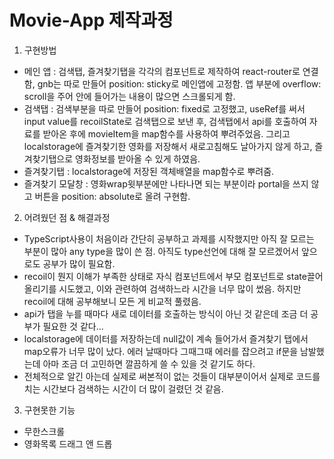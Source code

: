 # Movie-App 제작과정

1. 구현방법
- 메인 앱 : 검색탭, 즐겨찾기탭을 각각의 컴포넌트로 제작하여 react-router로 연결함, gnb는 따로 만들어 position: sticky로 메인앱에 고정함. 앱 부분에 overflow: scroll을 주어 안에 들어가는 내용이 많으면 스크롤되게 함.
- 검색탭 : 검색부분을 따로 만들어 position: fixed로 고정했고, useRef를 써서 input value를 recoilState로 검색탭으로 보낸 후, 검색탭에서 api를 호출하여 자료를 받아온 후에 movieItem을 map함수를 사용하여 뿌려주었음. 그리고 localstorage에 즐겨찾기한 영화를 저장해서 새로고침해도 날아가지 않게 하고, 즐겨찾기탭으로 영화정보를 받아올 수 있게 하였음.
- 즐겨찾기탭 : localstorage에 저장된 객체배열을 map함수로 뿌려줌.
- 즐겨찾기 모달창 : 영화wrap윗부분에만 나타나면 되는 부분이라 portal을 쓰지 않고 버튼을 position: absolute로 올려 구현함.

2. 어려웠던 점 & 해결과정
- TypeScript사용이 처음이라 간단히 공부하고 과제를 시작했지만 아직 잘 모르는 부분이 많아 any type을 많이 쓴 점. 아직도 type선언에 대해 잘 모르겠어서 앞으로도 공부가 많이 필요함.
- recoil이 뭔지 이해가 부족한 상태로 자식 컴포넌트에서 부모 컴포넌트로 state끌어올리기를 시도했고, 이와 관련하여 검색하느라 시간을 너무 많이 썼음. 하지만 recoil에 대해 공부해보니 모든 게 비교적 풀렸음.
- api가 탭을 누를 때마다 새로 데이터를 호출하는 방식이 아닌 것 같은데 조금 더 공부가 필요한 것 같다...
- localstorage에 데이터를 저장하는데 null값이 계속 들어가서 즐겨찾기 탭에서 map오류가 너무 많이 났다. 에러 날때마다 그때그때 에러를 잡으려고 if문을 남발했는데 아마 조금 더 고민하면 깔끔하게 쓸 수 있을 것 같기도 하다.
- 전체적으로 알긴 아는데 실제로 써본적이 없는 것들이 대부분이어서 실제로 코드를 치는 시간보다 검색하는 시간이 더 많이 걸렸던 것 같음.

3. 구현못한 기능
- 무한스크롤
- 영화목록 드래그 앤 드롭
